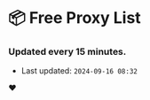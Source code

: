 # :package: Free Proxy List
### Updated every 15 minutes.

- Last updated: `2024-09-16 08:32`

:heart:
